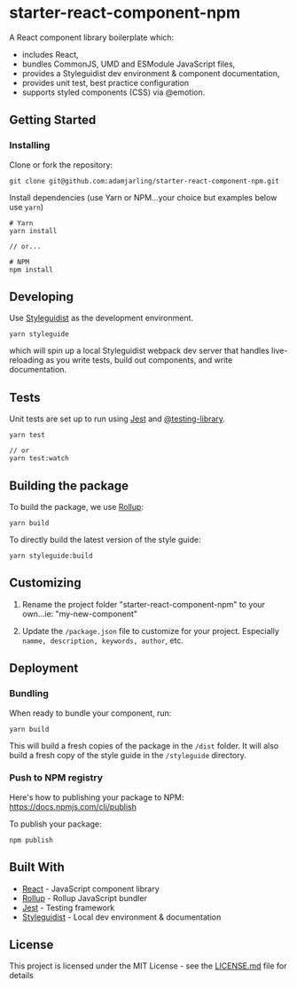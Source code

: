 # starter-react-component-npm

A React component library boilerplate which:

- includes React,
- bundles CommonJS, UMD and ESModule JavaScript files,
- provides a Styleguidist dev environment &amp; component documentation,
- provides unit test, best practice configuration
- supports styled components (CSS) via @emotion.

## Getting Started

### Installing

Clone or fork the repository:

```
git clone git@github.com:adamjarling/starter-react-component-npm.git
```

Install dependencies (use Yarn or NPM...your choice but examples below use `yarn`)

```
# Yarn
yarn install

// or...

# NPM
npm install
```

## Developing

Use [Styleguidist](https://react-styleguidist.js.org/) as the development environment.

```
yarn styleguide
```

which will spin up a local Styleguidist webpack dev server that handles live-reloading as you write tests, build out components, and write documentation.

## Tests

Unit tests are set up to run using [Jest](https://jestjs.io/) and [@testing-library](https://testing-library.com/).

```
yarn test

// or
yarn test:watch
```

## Building the package

To build the package, we use [Rollup](https://rollupjs.org/):

```
yarn build
```

To directly build the latest version of the style guide:

```
yarn styleguide:build
```

## Customizing

1. Rename the project folder "starter-react-component-npm" to your own...ie: "my-new-component"

2. Update the `/package.json` file to customize for your project. Especially `namme, description, keywords, author`, etc.

## Deployment

### Bundling

When ready to bundle your component, run:

```
yarn build
```

This will build a fresh copies of the package in the `/dist` folder. It will also build a fresh copy of the style guide in the `/styleguide` directory.

### Push to NPM registry

Here's how to publishing your package to NPM:
https://docs.npmjs.com/cli/publish

To publish your package:

```
npm publish
```

## Built With

- [React](https://reactjs.org/) - JavaScript component library
- [Rollup](https://rollupjs.org/) - Rollup JavaScript bundler
- [Jest](https://jestjs.io/) - Testing framework
- [Styleguidist](https://react-styleguidist.js.org/) - Local dev environment &amp; documentation

## License

This project is licensed under the MIT License - see the [LICENSE.md](LICENSE.md) file for details
